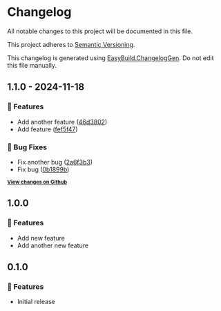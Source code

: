﻿# Changelog

All notable changes to this project will be documented in this file.

This project adheres to [Semantic Versioning](https://semver.org/spec/v2.0.0.html).

This changelog is generated using [EasyBuild.ChangelogGen](https://github.com/easybuild-org/EasyBuild.ChangelogGen). Do not edit this file manually.

<!-- EasyBuild: START -->
<!-- last_commit_released: 0b1899bb03d3eb86a30c84aa4c66c037527fbd14 -->
<!-- EasyBuild: END -->

## 1.1.0 - 2024-11-18

### 🚀 Features

* Add another feature ([46d3802](https://github.com/owner/repository/commit/46d380257c08fe1f74e4596b8720d71a39f6e629))
* Add feature ([fef5f47](https://github.com/owner/repository/commit/fef5f479d65172bd385b781bbed83f6eee2a32c6))

### 🐞 Bug Fixes

* Fix another bug ([2a6f3b3](https://github.com/owner/repository/commit/2a6f3b3403aaa629de6e65558448b37f126f8e86))
* Fix bug ([0b1899b](https://github.com/owner/repository/commit/0b1899bb03d3eb86a30c84aa4c66c037527fbd14))

<strong><small>[View changes on Github](https://github.com/owner/repository/compare/fefd5e0bf242e034f86ad23a886e2d71ded4f7bb..0b1899bb03d3eb86a30c84aa4c66c037527fbd14)</small></strong>

## 1.0.0

### 🚀 Features

* Add new feature
* Add another new feature

## 0.1.0

### 🚀 Features

* Initial release

<!--
This version is here for programs like [EasyBuild.PackageReleaseNotes.Tasks](https://github.com/easybuild-org/EasyBuild.PackageReleaseNotes.Tasks)
to be able to build your project when working on the first version.
-->
